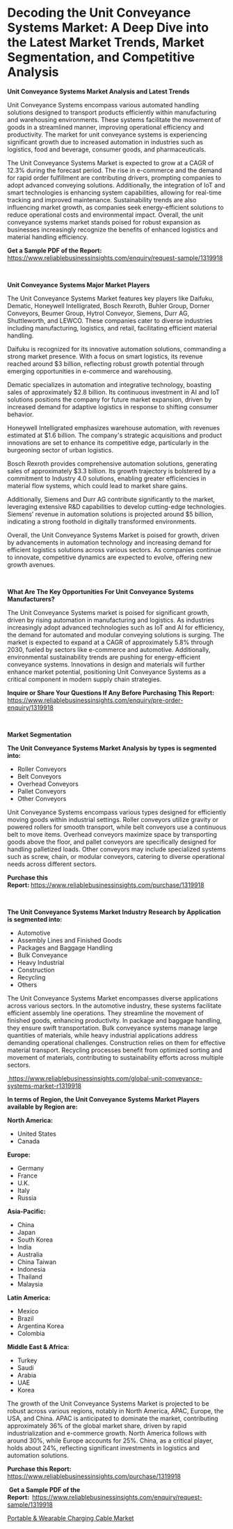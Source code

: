 <p><h1>Decoding the Unit Conveyance Systems Market: A Deep Dive into the Latest Market Trends, Market Segmentation, and Competitive Analysis</h1></p><p><strong>Unit Conveyance Systems Market Analysis and Latest Trends</strong></p>
<p><p>Unit Conveyance Systems encompass various automated handling solutions designed to transport products efficiently within manufacturing and warehousing environments. These systems facilitate the movement of goods in a streamlined manner, improving operational efficiency and productivity. The market for unit conveyance systems is experiencing significant growth due to increased automation in industries such as logistics, food and beverage, consumer goods, and pharmaceuticals.</p><p>The Unit Conveyance Systems Market is expected to grow at a CAGR of 12.3% during the forecast period. The rise in e-commerce and the demand for rapid order fulfillment are contributing drivers, prompting companies to adopt advanced conveying solutions. Additionally, the integration of IoT and smart technologies is enhancing system capabilities, allowing for real-time tracking and improved maintenance. Sustainability trends are also influencing market growth, as companies seek energy-efficient solutions to reduce operational costs and environmental impact. Overall, the unit conveyance systems market stands poised for robust expansion as businesses increasingly recognize the benefits of enhanced logistics and material handling efficiency.</p></p>
<p><strong>Get a Sample PDF of the Report:&nbsp;</strong> <a href="https://www.reliablebusinessinsights.com/enquiry/request-sample/1319918?utm_campaign=3035&utm_medium=2&utm_source=Github&utm_content=ia&utm_term=29032025&utm_id=unit-conveyance-systems">https://www.reliablebusinessinsights.com/enquiry/request-sample/1319918</a></p>
<p>&nbsp;</p>
<p><strong>Unit Conveyance Systems Major Market Players</strong></p>
<p><p>The Unit Conveyance Systems Market features key players like Daifuku, Dematic, Honeywell Intelligrated, Bosch Rexroth, Buhler Group, Dorner Conveyors, Beumer Group, Hytrol Conveyor, Siemens, Durr AG, Shuttleworth, and LEWCO. These companies cater to diverse industries including manufacturing, logistics, and retail, facilitating efficient material handling.</p><p>Daifuku is recognized for its innovative automation solutions, commanding a strong market presence. With a focus on smart logistics, its revenue reached around $3 billion, reflecting robust growth potential through emerging opportunities in e-commerce and warehousing.</p><p>Dematic specializes in automation and integrative technology, boasting sales of approximately $2.8 billion. Its continuous investment in AI and IoT solutions positions the company for future market expansion, driven by increased demand for adaptive logistics in response to shifting consumer behavior.</p><p>Honeywell Intelligrated emphasizes warehouse automation, with revenues estimated at $1.6 billion. The company's strategic acquisitions and product innovations are set to enhance its competitive edge, particularly in the burgeoning sector of urban logistics.</p><p>Bosch Rexroth provides comprehensive automation solutions, generating sales of approximately $3.3 billion. Its growth trajectory is bolstered by a commitment to Industry 4.0 solutions, enabling greater efficiencies in material flow systems, which could lead to market share gains.</p><p>Additionally, Siemens and Durr AG contribute significantly to the market, leveraging extensive R&D capabilities to develop cutting-edge technologies. Siemens’ revenue in automation solutions is projected around $5 billion, indicating a strong foothold in digitally transformed environments.</p><p>Overall, the Unit Conveyance Systems Market is poised for growth, driven by advancements in automation technology and increasing demand for efficient logistics solutions across various sectors. As companies continue to innovate, competitive dynamics are expected to evolve, offering new growth avenues.</p></p>
<p>&nbsp;</p>
<p><strong>What Are The Key Opportunities For Unit Conveyance Systems Manufacturers?</strong></p>
<p><p>The Unit Conveyance Systems market is poised for significant growth, driven by rising automation in manufacturing and logistics. As industries increasingly adopt advanced technologies such as IoT and AI for efficiency, the demand for automated and modular conveying solutions is surging. The market is expected to expand at a CAGR of approximately 5.8% through 2030, fueled by sectors like e-commerce and automotive. Additionally, environmental sustainability trends are pushing for energy-efficient conveyance systems. Innovations in design and materials will further enhance market potential, positioning Unit Conveyance Systems as a critical component in modern supply chain strategies.</p></p>
<p><strong>Inquire or Share Your Questions If Any Before Purchasing This Report:</strong> <a href="https://www.reliablebusinessinsights.com/enquiry/pre-order-enquiry/1319918?utm_campaign=3035&utm_medium=2&utm_source=Github&utm_content=ia&utm_term=29032025&utm_id=unit-conveyance-systems">https://www.reliablebusinessinsights.com/enquiry/pre-order-enquiry/1319918</a></p>
<p>&nbsp;</p>
<p><strong>Market Segmentation</strong></p>
<p><strong>The Unit Conveyance Systems Market Analysis by types is segmented into:</strong></p>
<p><ul><li>Roller Conveyors</li><li>Belt Conveyors</li><li>Overhead Conveyors</li><li>Pallet Conveyors</li><li>Other Conveyors</li></ul></p>
<p><p>Unit Conveyance Systems encompass various types designed for efficiently moving goods within industrial settings. Roller conveyors utilize gravity or powered rollers for smooth transport, while belt conveyors use a continuous belt to move items. Overhead conveyors maximize space by transporting goods above the floor, and pallet conveyors are specifically designed for handling palletized loads. Other conveyors may include specialized systems such as screw, chain, or modular conveyors, catering to diverse operational needs across different sectors.</p></p>
<p><strong>Purchase this Report:&nbsp;</strong><a href="https://www.reliablebusinessinsights.com/purchase/1319918?utm_campaign=3035&utm_medium=2&utm_source=Github&utm_content=ia&utm_term=29032025&utm_id=unit-conveyance-systems">https://www.reliablebusinessinsights.com/purchase/1319918</a></p>
<p>&nbsp;</p>
<p><strong>The Unit Conveyance Systems Market Industry Research by Application is segmented into:</strong></p>
<p><ul><li>Automotive</li><li>Assembly Lines and Finished Goods</li><li>Packages and Baggage Handling</li><li>Bulk Conveyance</li><li>Heavy Industrial</li><li>Construction</li><li>Recycling</li><li>Others</li></ul></p>
<p><p>The Unit Conveyance Systems Market encompasses diverse applications across various sectors. In the automotive industry, these systems facilitate efficient assembly line operations. They streamline the movement of finished goods, enhancing productivity. In package and baggage handling, they ensure swift transportation. Bulk conveyance systems manage large quantities of materials, while heavy industrial applications address demanding operational challenges. Construction relies on them for effective material transport. Recycling processes benefit from optimized sorting and movement of materials, contributing to sustainability efforts across multiple sectors.</p></p>
<p><a href="https://www.reliablebusinessinsights.com/global-unit-conveyance-systems-market-r1319918?utm_campaign=3035&utm_medium=2&utm_source=Github&utm_content=ia&utm_term=29032025&utm_id=unit-conveyance-systems">&nbsp;https://www.reliablebusinessinsights.com/global-unit-conveyance-systems-market-r1319918</a></p>
<p><strong>In terms of Region, the Unit Conveyance Systems Market Players available by Region are:</strong></p>
<p>
    <p> <strong> North America: </strong>
        <ul>
            <li>United States</li>
            <li>Canada</li>
        </ul>
        </p> 
    <p> <strong> Europe: </strong>
        <ul>
            <li>Germany</li>
            <li>France</li>
            <li>U.K.</li>
            <li>Italy</li>
            <li>Russia</li>
        </ul>
        </p> 
    <p> <strong> Asia-Pacific: </strong>
        <ul>
            <li>China</li>
            <li>Japan</li>
            <li>South Korea</li>
            <li>India</li>
            <li>Australia</li>
            <li>China Taiwan</li>
            <li>Indonesia</li>
            <li>Thailand</li>
            <li>Malaysia</li>
        </ul>
        </p> 
    <p> <strong> Latin America: </strong>
        <ul>
            <li>Mexico</li>
            <li>Brazil</li>
            <li>Argentina Korea</li>
            <li>Colombia</li>
        </ul>
        </p> 
    <p> <strong> Middle East & Africa: </strong>
        <ul>
            <li>Turkey</li>
            <li>Saudi</li>
            <li>Arabia</li>
            <li>UAE</li>
            <li>Korea</li>
        </ul>
    </p>
    </p>
<p><p>The growth of the Unit Conveyance Systems Market is projected to be robust across various regions, notably in North America, APAC, Europe, the USA, and China. APAC is anticipated to dominate the market, contributing approximately 36% of the global market share, driven by rapid industrialization and e-commerce growth. North America follows with around 30%, while Europe accounts for 25%. China, as a critical player, holds about 24%, reflecting significant investments in logistics and automation solutions.</p></p>
<p><strong>Purchase this Report: </strong><a href="https://www.reliablebusinessinsights.com/purchase/1319918?utm_campaign=3035&utm_medium=2&utm_source=Github&utm_content=ia&utm_term=29032025&utm_id=unit-conveyance-systems">https://www.reliablebusinessinsights.com/purchase/1319918</a></p>
<p>&nbsp;<strong>Get a Sample PDF of the Report:&nbsp;&nbsp;</strong><a href="https://www.reliablebusinessinsights.com/enquiry/request-sample/1319918?utm_campaign=3035&utm_medium=2&utm_source=Github&utm_content=ia&utm_term=29032025&utm_id=unit-conveyance-systems">https://www.reliablebusinessinsights.com/enquiry/request-sample/1319918</a></p>
<p><strong></strong></p>
<p><p><a href="https://github.com/saklpelzami95/Market-Research-Report-List-1/blob/main/portable-wearable-charging-cable-market.md?utm_campaign=3035&utm_medium=2&utm_source=Github&utm_content=ia&utm_term=29032025&utm_id=unit-conveyance-systems">Portable & Wearable Charging Cable Market</a></p></p>